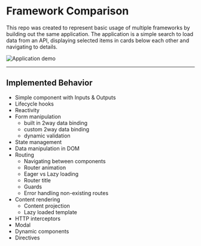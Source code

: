 # Framework Comparison

This repo was created to represent basic usage of multiple frameworks by building out the same application. The application is a simple search to load data from an API, displaying selected items in cards below each other and navigating to details.

![Application demo](https://drive.google.com/uc?export=view&id=1gX8schUjDUv01MyMcZKdwibXrcmCG90k)

---

## Implemented Behavior  
- Simple component with Inputs & Outputs
- Lifecycle hooks
- Reactivity
- Form manipulation
  - built in 2way data binding
  - custom 2way data binding
  - dynamic validation
- State management
- Data manipulation in DOM
- Routing
  - Navigating between components
  - Router animation 
  - Eager vs Lazy loading 
  - Router title
  - Guards
  - Error handling non-existing routes
- Content rendering
  - Content projection
  - Lazy loaded template
- HTTP interceptors
- Modal
- Dynamic components
- Directives